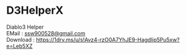 # D3HelperX
Diablo3 Helper<br>
EMail : ssw900528@gmail.com<br>
Download : https://1drv.ms/u/s!Avz4-rzO0A7YhJE9-Hagdlip5Pu5xw?e=Leb5XZ
